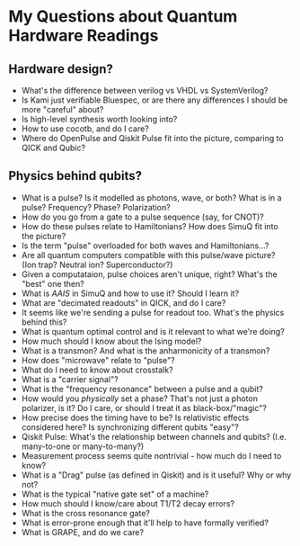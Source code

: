 # My Questions about Quantum Hardware Readings

## Hardware design?

* What's the difference between verilog vs VHDL vs SystemVerilog?
* Is Kami just verifiable Bluespec, or are there any differences I should be more "careful" about?
* Is high-level synthesis worth looking into?
* How to use cocotb, and do I care?
* Where do OpenPulse and Qiskit Pulse fit into the picture, comparing to QICK and Qubic?

## Physics behind qubits?

* What is a pulse? Is it modelled as photons, wave, or both? What is in a pulse? Frequency? Phase? Polarization?
* How do you go from a gate to a pulse sequence (say, for CNOT)?
* How do these pulses relate to Hamiltonians? How does SimuQ fit into the picture?
* Is the term "pulse" overloaded for both waves and Hamiltonians...?
* Are all quantum computers compatible with this pulse/wave picture? (Ion trap? Neutral ion? Superconductor?)
* Given a computataion, pulse choices aren't unique, right? What's the "best" one then?
* What is *AAIS* in SimuQ and how to use it? Should I learn it?
* What are "decimated readouts" in QICK, and do I care?
* It seems like we're sending a pulse for readout too. What's the physics behind this?
* What is quantum optimal control and is it relevant to what we're doing?
* How much should I know about the Ising model?
* What is a transmon? And what is the anharmonicity of a transmon?
* How does "microwave" relate to "pulse"?
* What do I need to know about crosstalk?
* What is a "carrier signal"?
* What is the "frequency resonance" between a pulse and a qubit?
* How would you *physically* set a phase? That's not just a photon polarizer, is it? Do I care, or should I treat it as black-box/"magic"?
* How precise does the timing have to be? Is relativistic effects considered here? Is synchronizing different qubits "easy"?
* Qiskit Pulse: What's the relationship between channels and qubits? (I.e. many-to-one or many-to-many?)
* Measurement process seems quite nontrivial - how much do I need to know?
* What is a "Drag" pulse (as defined in Qiskit) and is it useful? Why or why not?
* What is the typical "native gate set" of a machine?
* How much should I know/care about T1/T2 decay errors?
* What is the cross resonance gate?
* What is error-prone enough that it'll help to have formally verified?
* What is GRAPE, and do we care?
